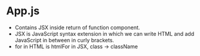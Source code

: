 # App.js

* Contains JSX inside return of function component.
* JSX is JavaScript syntax extension in which we can write HTML and add JavaScript in between in curly brackets.
* for in HTML is htmlFor in JSX, class -> className
